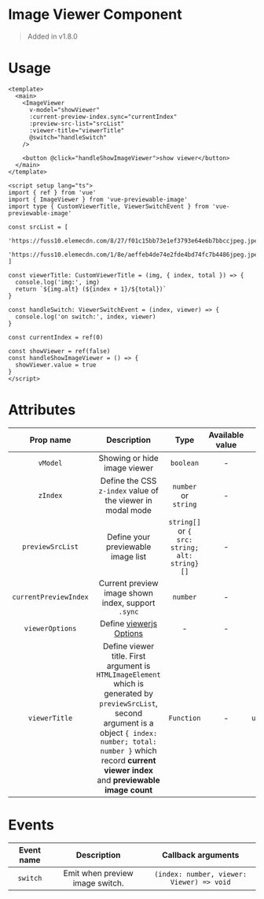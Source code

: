 # Image Viewer Component

> Added in v1.8.0

# Usage

```vue
<template>
  <main>
    <ImageViewer
      v-model="showViewer"
      :current-preview-index.sync="currentIndex"
      :preview-src-list="srcList"
      :viewer-title="viewerTitle"
      @switch="handleSwitch"
    />

    <button @click="handleShowImageViewer">show viewer</button>
  </main>
</template>

<script setup lang="ts">
import { ref } from 'vue'
import { ImageViewer } from 'vue-previewable-image'
import type { CustomViewerTitle, ViewerSwitchEvent } from 'vue-previewable-image'

const srcList = [
  'https://fuss10.elemecdn.com/8/27/f01c15bb73e1ef3793e64e6b7bbccjpeg.jpeg',
  'https://fuss10.elemecdn.com/1/8e/aeffeb4de74e2fde4bd74fc7b4486jpeg.jpeg',
]

const viewerTitle: CustomViewerTitle = (img, { index, total }) => {
  console.log('img:', img)
  return `${img.alt} (${index + 1}/${total})`
}

const handleSwitch: ViewerSwitchEvent = (index, viewer) => {
  console.log('on switch:', index, viewer)
}

const currentIndex = ref(0)

const showViewer = ref(false)
const handleShowImageViewer = () => {
  showViewer.value = true
}
</script>

```

# Attributes

| Prop name | Description | Type | Available value  | Default value |
| :----: | :----: | :----: | :----: | :----: |
| `vModel` | Showing or hide image viewer | `boolean` | - | `false` |
| `zIndex` | Define the CSS `z-index` value of the viewer in modal mode | `number` or `string` | - | `2015` |
| `previewSrcList` | Define your previewable image list  | `string[]` or `{ src: string; alt: string}[]` | - | `[]` |
| `currentPreviewIndex` | Current preview image shown index, support `.sync`  | `number` | - | `0` |
| `viewerOptions` | Define <a href="https://github.com/fengyuanchen/viewerjs" target="_blank">viewerjs Options</a> | - | - | `{}` |
| `viewerTitle`| Define viewer title. First argument is `HTMLImageElement` which is generated by `previewSrcList`, second argument is a object `{ index: number; total: number }` which record **current viewer index** and **previewable image count** | `Function` | - | `undefined` |


# Events

| Event name | Description | Callback arguments |
| :---: | :---: | :---: |
| `switch` | Emit when preview image switch. | `(index: number, viewer: Viewer) => void` |